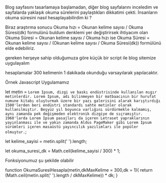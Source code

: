 Blog sayfasını tasarlamaya başlamadan, diğer blog sayfalarını inceledim ve sayfalarda yaklaşık okuma sürelerini paylaştıkları dikkatimi çekti.
İnsanların okuma süresini nasıl hesaplayabilirdim ki ?

Biraz araştırma sonucu 
Okuma hızı = Okunan kelime sayısı / Okuma Süresi(dk) formulünü buldum denklemi yer değiştirirsek ihtiyacım olan 
Okuma Süresi = Okunan kelime sayısı / Okuma hızı ise 
Okuma Süresi = Okunan kelime sayısı / (Okunan kelime sayısı / Okuma Süresi(dk)) formülünü elde edebiliriz.

gereken herşeye sahip olduğumuza göre küçük bir script ile blog sitemize uygulayalım

hesaplamalar 300 kelimenin 1 dakikada okunduğu varsayılarak yapılacaktır.

Örnek Javascript Uygulamamız

let metin = `Lorem Ipsum, dizgi ve baskı endüstrisinde kullanılan mıgır metinlerdir. Lorem Ipsum, adı bilinmeyen bir matbaacının bir hurufat numune kitabı oluşturmak üzere bir yazı galerisini alarak karıştırdığı 1500'lerden beri endüstri standardı sahte metinler olarak kullanılmıştır. Beşyüz yıl boyunca varlığını sürdürmekle kalmamış, aynı zamanda pek değişmeden elektronik dizgiye de sıçramıştır. 1960'larda Lorem Ipsum pasajları da içeren Letraset yapraklarının yayınlanması ile ve yakın zamanda Aldus PageMaker gibi Lorem Ipsum sürümleri içeren masaüstü yayıncılık yazılımları ile popüler olmuştur.`;

let kelime_sayisi = metin.split(' ').length;

let okuma_suresi_dk = Math.ceil(kelime_sayisi / 300) * 1; 


Fonksiyonumuz şu şekilde olabilir 

function OkumaSuresiHesapla(metin,dkMaxKelime = 300,dk = 1){
    return (Math.ceil(metin.split(' ').length / dkMaxKelime)) * dk;
}

